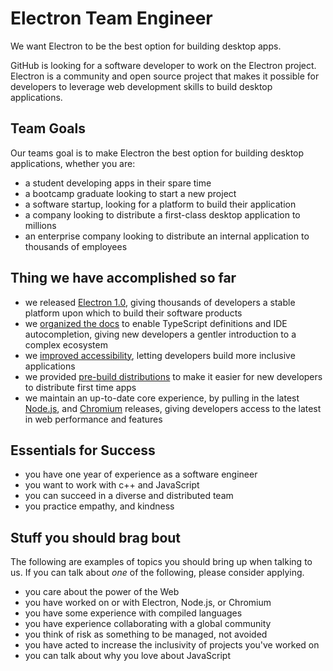 # Electron Team Engineer

We want Electron to be the best option for building desktop apps.

GitHub is looking for a software developer to work on the Electron project. Electron is a community and open source project that makes it possible for developers to leverage web development skills to build desktop applications.

## Team Goals

Our teams goal is to make Electron the best option for building desktop applications, whether you are:

- a student developing apps in their spare time
- a bootcamp graduate looking to start a new project
- a software startup, looking for a platform to build their application
- a company looking to distribute a first-class desktop application to millions
- an enterprise company looking to distribute an internal application to thousands of employees

## Thing we have accomplished so far

- we released [Electron 1.0](http://electron.atom.io/blog/2016/05/11/electron-1-0), giving thousands of developers a stable platform upon which to build their software products
- we [organized the docs](http://electron.atom.io/blog/2016/09/27/api-docs-json-schema)
  to enable TypeScript definitions and IDE autocompletion, giving new developers a gentler introduction to a complex ecosystem
- we [improved accessibility](http://electron.atom.io/blog/2016/08/23/accessibility-tools), letting developers build more inclusive applications
- we provided [pre-build distributions](http://electron.atom.io/blog/2016/08/16/npm-install-electron)
  to make it easier for new developers to distribute first time apps
- we maintain an up-to-date core experience,
  by pulling in the latest [Node.js](https://github.com/nodejs/node), and [Chromium](https://www.chromium.org/Home) releases,
  giving developers access to the latest in web performance and features

## Essentials for Success

- you have one year of experience as a software engineer
- you want to work with c++ and JavaScript
- you can succeed in a diverse and distributed team
- you practice empathy, and kindness

## Stuff you should brag bout

The following are examples of topics you should bring up when talking to us.
If you can talk about *one* of the following, please consider applying.

- you care about the power of the Web
- you have worked on or with Electron, Node.js, or Chromium
- you have some experience with compiled languages
- you have experience collaborating with a global community
- you think of risk as something to be managed, not avoided
- you have acted to increase the inclusivity of projects you've worked on 
- you can talk about why you love about JavaScript
